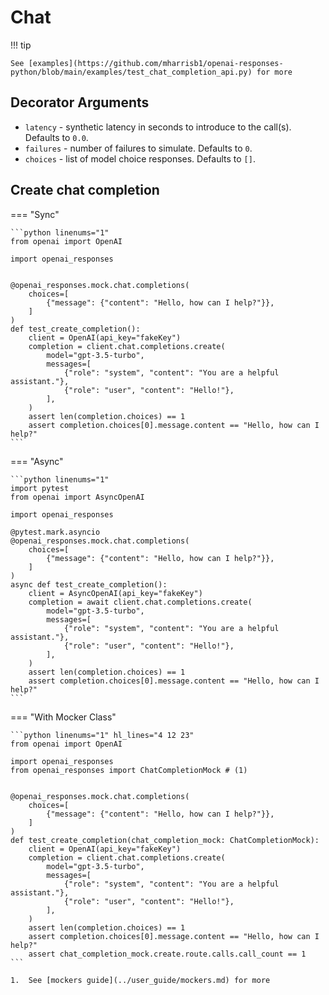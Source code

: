 # Chat

!!! tip

    See [examples](https://github.com/mharrisb1/openai-responses-python/blob/main/examples/test_chat_completion_api.py) for more

## Decorator Arguments

- `latency` - synthetic latency in seconds to introduce to the call(s). Defaults to `0.0`.
- `failures` - number of failures to simulate. Defaults to `0`.
- `choices` - list of model choice responses. Defaults to `[]`.

## Create chat completion

=== "Sync"

    ```python linenums="1"
    from openai import OpenAI

    import openai_responses


    @openai_responses.mock.chat.completions(
        choices=[
            {"message": {"content": "Hello, how can I help?"}},
        ]
    )
    def test_create_completion():
        client = OpenAI(api_key="fakeKey")
        completion = client.chat.completions.create(
            model="gpt-3.5-turbo",
            messages=[
                {"role": "system", "content": "You are a helpful assistant."},
                {"role": "user", "content": "Hello!"},
            ],
        )
        assert len(completion.choices) == 1
        assert completion.choices[0].message.content == "Hello, how can I help?"
    ```

=== "Async"

    ```python linenums="1"
    import pytest
    from openai import AsyncOpenAI

    import openai_responses

    @pytest.mark.asyncio
    @openai_responses.mock.chat.completions(
        choices=[
            {"message": {"content": "Hello, how can I help?"}},
        ]
    )
    async def test_create_completion():
        client = AsyncOpenAI(api_key="fakeKey")
        completion = await client.chat.completions.create(
            model="gpt-3.5-turbo",
            messages=[
                {"role": "system", "content": "You are a helpful assistant."},
                {"role": "user", "content": "Hello!"},
            ],
        )
        assert len(completion.choices) == 1
        assert completion.choices[0].message.content == "Hello, how can I help?"
    ```

=== "With Mocker Class"

    ```python linenums="1" hl_lines="4 12 23"
    from openai import OpenAI

    import openai_responses
    from openai_responses import ChatCompletionMock # (1)


    @openai_responses.mock.chat.completions(
        choices=[
            {"message": {"content": "Hello, how can I help?"}},
        ]
    )
    def test_create_completion(chat_completion_mock: ChatCompletionMock):
        client = OpenAI(api_key="fakeKey")
        completion = client.chat.completions.create(
            model="gpt-3.5-turbo",
            messages=[
                {"role": "system", "content": "You are a helpful assistant."},
                {"role": "user", "content": "Hello!"},
            ],
        )
        assert len(completion.choices) == 1
        assert completion.choices[0].message.content == "Hello, how can I help?"
        assert chat_completion_mock.create.route.calls.call_count == 1
    ```

    1.  See [mockers guide](../user_guide/mockers.md) for more
